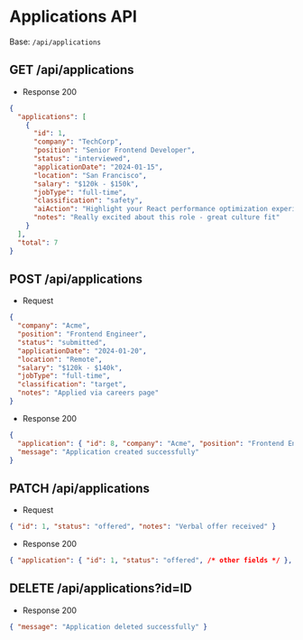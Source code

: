 # Applications API

Base: `/api/applications`

## GET /api/applications
- Response 200
```json
{
  "applications": [
    {
      "id": 1,
      "company": "TechCorp",
      "position": "Senior Frontend Developer",
      "status": "interviewed",
      "applicationDate": "2024-01-15",
      "location": "San Francisco",
      "salary": "$120k - $150k",
      "jobType": "full-time",
      "classification": "safety",
      "aiAction": "Highlight your React performance optimization experience in the technical discussion",
      "notes": "Really excited about this role - great culture fit"
    }
  ],
  "total": 7
}
```

## POST /api/applications
- Request
```json
{
  "company": "Acme",
  "position": "Frontend Engineer",
  "status": "submitted",
  "applicationDate": "2024-01-20",
  "location": "Remote",
  "salary": "$120k - $140k",
  "jobType": "full-time",
  "classification": "target",
  "notes": "Applied via careers page"
}
```
- Response 200
```json
{
  "application": { "id": 8, "company": "Acme", "position": "Frontend Engineer", "status": "submitted", "applicationDate": "2024-01-20", "location": "Remote", "salary": "$120k - $140k", "jobType": "full-time", "classification": "target", "aiAction": "Follow up with a personalized message highlighting your relevant experience", "notes": "Applied via careers page" },
  "message": "Application created successfully"
}
```

## PATCH /api/applications
- Request
```json
{ "id": 1, "status": "offered", "notes": "Verbal offer received" }
```
- Response 200
```json
{ "application": { "id": 1, "status": "offered", /* other fields */ }, "message": "Application updated successfully" }
```

## DELETE /api/applications?id=ID
- Response 200
```json
{ "message": "Application deleted successfully" }
```
